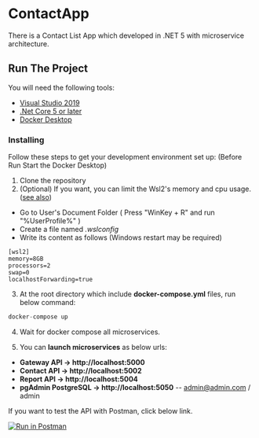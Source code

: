# ContactApp

There is a Contact List App which developed in .NET 5 with microservice architecture.


## Run The Project
You will need the following tools:

* [Visual Studio 2019](https://visualstudio.microsoft.com/downloads/)
* [.Net Core 5 or later](https://dotnet.microsoft.com/download/dotnet-core/5)
* [Docker Desktop](https://www.docker.com/products/docker-desktop)

### Installing
Follow these steps to get your development environment set up: (Before Run Start the Docker Desktop)
1. Clone the repository
2. (Optional) If you want, you can limit the Wsl2's memory and cpu usage. ([see also](https://github.com/microsoft/WSL/issues/4166))
  - Go to User's Document Folder ( Press "WinKey + R" and run "%UserProfile%" )
  - Create a file named *.wslconfig*
  - Write its content as follows (Windows restart may be required)
```
[wsl2]
memory=8GB
processors=2
swap=0
localhostForwarding=true
```
3. At the root directory which include **docker-compose.yml** files, run below command:
```csharp
docker-compose up
```
4. Wait for docker compose all microservices. 

5. You can **launch microservices** as below urls:

* **Gateway API -> http://localhost:5000**
* **Contact API -> http://localhost:5002**
* **Report API -> http://localhost:5004**
* **pgAdmin PostgreSQL -> http://localhost:5050**   -- admin@admin.com / admin

If you want to test the API with Postman, click below link.

[![Run in Postman](https://run.pstmn.io/button.svg)](https://app.getpostman.com/run-collection/18286593-bd756cf0-fc87-4988-b848-cdf57e85aaf3?action=collection%2Ffork&collection-url=entityId%3D18286593-bd756cf0-fc87-4988-b848-cdf57e85aaf3%26entityType%3Dcollection%26workspaceId%3D7f095af1-3e08-4f71-a9e0-48d386d4dfc5)
